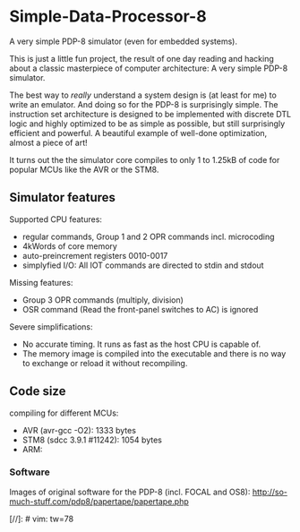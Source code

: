 # Simple-Data-Processor-8

A very simple PDP-8 simulator (even for embedded systems).

This is just a little fun project, the result of one day reading and hacking
about a classic masterpiece of computer architecture: A very simple PDP-8
simulator.

The best way to _really_ understand a system design is (at least for me)
to write an emulator. And doing so for the PDP-8 is surprisingly simple. The
instruction set architecture is designed to be implemented with discrete DTL
logic and highly optimized to be as simple as possible, but still surprisingly
efficient and powerful. A beautiful example of well-done optimization,
almost a piece of art!

It turns out the the simulator core compiles to only 1 to 1.25kB of code for
popular MCUs like the AVR or the STM8.


## Simulator features

Supported CPU features:

- regular commands, Group 1 and 2 OPR commands incl. microcoding
- 4kWords of core memory
- auto-preincrement registers 0010-0017
- simplyfied I/O: All IOT commands are directed to stdin and stdout


Missing features:

- Group 3 OPR commands (multiply, division)
- OSR command (Read the front-panel switches to AC) is ignored


Severe simplifications:

- No accurate timing. It runs as fast as the host CPU is capable of.
- The memory image is compiled into the executable and there is no way to
  exchange or reload it without recompiling.



## Code size

compiling for different MCUs:

- AVR (avr-gcc -O2): 1333 bytes
- STM8 (sdcc 3.9.1 #11242): 1054 bytes
- ARM:


### Software

Images of original software for the PDP-8 (incl. FOCAL and OS8):
http://so-much-stuff.com/pdp8/papertape/papertape.php

[//]: # vim: tw=78

